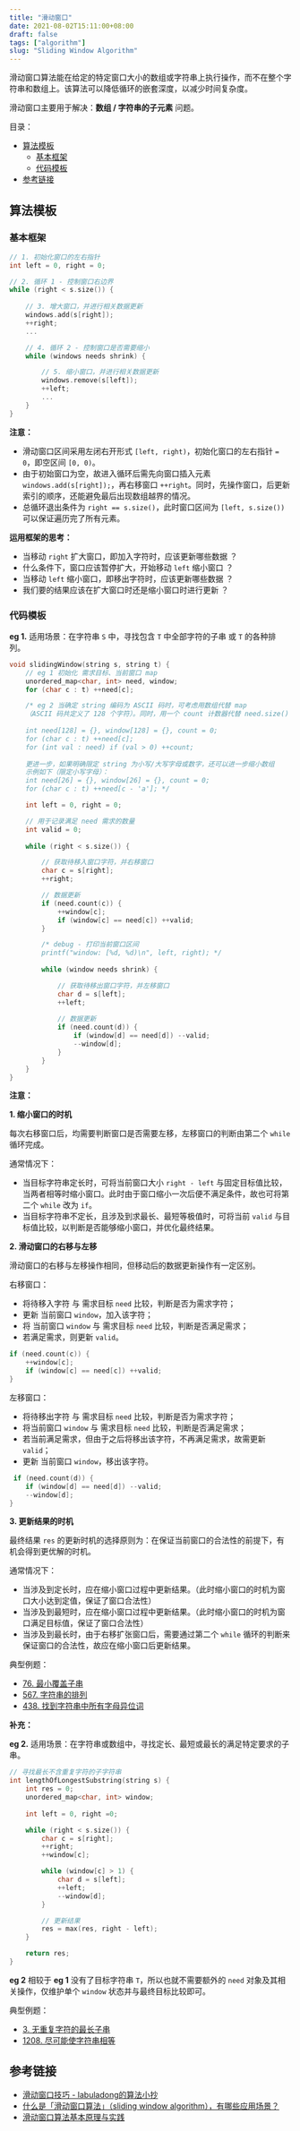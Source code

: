 ```yaml
---
title: "滑动窗口"
date: 2021-08-02T15:11:00+08:00
draft: false
tags: ["algorithm"]
slug: "Sliding Window Algorithm"
---
```


滑动窗口算法能在给定的特定窗口大小的数组或字符串上执行操作，而不在整个字符串和数组上。该算法可以降低循环的嵌套深度，以减少时间复杂度。

滑动窗口主要用于解决：**数组 / 字符串的子元素** 问题。

目录：

- [算法模板](#算法模板)
  - [基本框架](#基本框架)
  - [代码模板](#代码模板)
- [参考链接](#参考链接)

## 算法模板

### 基本框架

```C++
// 1. 初始化窗口的左右指针
int left = 0, right = 0;

// 2. 循环 1 - 控制窗口右边界
while (right < s.size()) {
  
    // 3. 增大窗口，并进行相关数据更新
    windows.add(s[right]);
    ++right;
    ...

    // 4. 循环 2 - 控制窗口是否需要缩小
    while (windows needs shrink) {

        // 5. 缩小窗口，并进行相关数据更新
        windows.remove(s[left]);
        ++left;
        ...
    }
}
```

**注意：**

* 滑动窗口区间采用左闭右开形式 `[left, right)`，初始化窗口的左右指针 `= 0`，即空区间 `[0, 0)`。
* 由于初始窗口为空，故进入循环后需先向窗口插入元素 `windows.add(s[right]);`，再右移窗口 `++right`。同时，先操作窗口，后更新索引的顺序，还能避免最后出现数组越界的情况。
* 总循环退出条件为 `right == s.size()`，此时窗口区间为 `[left, s.size())` 可以保证遍历完了所有元素。

**运用框架的思考：**

* 当移动 `right` 扩大窗口，即加入字符时，应该更新哪些数据 ？
* 什么条件下，窗口应该暂停扩大，开始移动 `left` 缩小窗口 ？
* 当移动 `left` 缩小窗口，即移出字符时，应该更新哪些数据 ？
* 我们要的结果应该在扩大窗口时还是缩小窗口时进行更新 ？

### 代码模板

**eg 1.** 适用场景：在字符串 `S` 中，寻找包含 `T` 中全部字符的子串 或 `T` 的各种排列。

```C++
void slidingWindow(string s, string t) {
    // eg 1 初始化 需求目标、当前窗口 map
    unordered_map<char, int> need, window;
    for (char c : t) ++need[c];

    /* eg 2 当确定 string 编码为 ASCII 码时，可考虑用数组代替 map
    （ASCII 码共定义了 128 个字符）。同时，用一个 count 计数器代替 need.size()
    
    int need[128] = {}, window[128] = {}, count = 0;
    for (char c : t) ++need[c];
    for (int val : need) if (val > 0) ++count;
    
    更进一步，如果明确限定 string 为小写/大写字母或数字，还可以进一步缩小数组
    示例如下（限定小写字母）：
    int need[26] = {}, window[26] = {}, count = 0;
    for (char c : t) ++need[c - 'a']; */

    int left = 0, right = 0;

    // 用于记录满足 need 需求的数量
    int valid = 0;
    
    while (right < s.size()) {

        // 获取待移入窗口字符，并右移窗口
        char c = s[right];
        ++right;

        // 数据更新
        if (need.count(c)) {
            ++window[c];
            if (window[c] == need[c]) ++valid;
        }

        /* debug - 打印当前窗口区间 
        printf("window: [%d, %d)\n", left, right); */
        
        while (window needs shrink) {

            // 获取待移出窗口字符，并左移窗口
            char d = s[left];
            ++left;
            
            // 数据更新
            if (need.count(d)) {
                if (window[d] == need[d]) --valid;
                --window[d];
            }
        }
    }
}
```

**注意：**

**1. 缩小窗口的时机**

每次右移窗口后，均需要判断窗口是否需要左移，左移窗口的判断由第二个 `while` 循环完成。

通常情况下：

* 当目标字符串定长时，可将当前窗口大小 `right - left` 与固定目标值比较，当两者相等时缩小窗口。此时由于窗口缩小一次后便不满足条件，故也可将第二个 `while` 改为 `if`。
* 当目标字符串不定长，且涉及到求最长、最短等极值时，可将当前 `valid` 与目标值比较，以判断是否能够缩小窗口，并优化最终结果。

**2. 滑动窗口的右移与左移**

滑动窗口的右移与左移操作相同，但移动后的数据更新操作有一定区别。

右移窗口：

* 将待移入字符 与 需求目标 `need` 比较，判断是否为需求字符；
* 更新 当前窗口 `window`，加入该字符；
* 将 当前窗口 `window` 与 需求目标 `need` 比较，判断是否满足需求；
* 若满足需求，则更新 `valid`。

```C++
if (need.count(c)) {
    ++window[c];
    if (window[c] == need[c]) ++valid;
}
```

左移窗口：

* 将待移出字符 与 需求目标 `need` 比较，判断是否为需求字符；
* 将当前窗口 `window` 与 需求目标 `need` 比较，判断是否满足需求；
* 若当前满足需求，但由于之后将移出该字符，不再满足需求，故需更新 `valid`；
* 更新 当前窗口 `window`，移出该字符。

```C++
 if (need.count(d)) {
    if (window[d] == need[d]) --valid;
    --window[d];
}
```

**3. 更新结果的时机**

最终结果 `res` 的更新时机的选择原则为：在保证当前窗口的合法性的前提下，有机会得到更优解的时机。

通常情况下：

* 当涉及到定长时，应在缩小窗口过程中更新结果。（此时缩小窗口的时机为窗口大小达到定值，保证了窗口合法性）
* 当涉及到最短时，应在缩小窗口过程中更新结果。（此时缩小窗口的时机为窗口满足目标值，保证了窗口合法性）
* 当涉及到最长时，由于右移扩张窗口后，需要通过第二个 `while` 循环的判断来保证窗口的合法性，故应在缩小窗口后更新结果。

典型例题：

* [76. 最小覆盖子串](https://leetcode-cn.com/problems/minimum-window-substring/)
* [567. 字符串的排列](https://leetcode-cn.com/problems/permutation-in-string/)
* [438. 找到字符串中所有字母异位词](https://leetcode-cn.com/problems/find-all-anagrams-in-a-string/)

**补充：**

**eg 2.** 适用场景：在字符串或数组中，寻找定长、最短或最长的满足特定要求的子串。

```C++
// 寻找最长不含重复字符的子字符串
int lengthOfLongestSubstring(string s) {
    int res = 0; 
    unordered_map<char, int> window;
    
    int left = 0, right =0;

    while (right < s.size()) {
        char c = s[right];
        ++right;
        ++window[c];

        while (window[c] > 1) {
            char d = s[left];
            ++left;
            --window[d];
        }

        // 更新结果
        res = max(res, right - left);
    }

    return res;
}
```

**eg 2** 相较于 **eg 1** 没有了目标字符串 `T`，所以也就不需要额外的 `need` 对象及其相关操作，仅维护单个 `window` 状态并与最终目标比较即可。

典型例题：

* [3. 无重复字符的最长子串](https://leetcode-cn.com/problems/longest-substring-without-repeating-characters/)
* [1208. 尽可能使字符串相等](https://leetcode-cn.com/problems/get-equal-substrings-within-budget/)

## 参考链接

* [滑动窗口技巧 - labuladong的算法小抄](https://labuladong.gitbook.io/algo/mu-lu-ye-1/mu-lu-ye-3/hua-dong-chuang-kou-ji-qiao-jin-jie)
* [什么是「滑动窗口算法」（sliding window algorithm），有哪些应用场景？](https://www.zhihu.com/question/314669016)
* [滑动窗口算法基本原理与实践](https://www.cnblogs.com/huansky/p/13488234.html)
